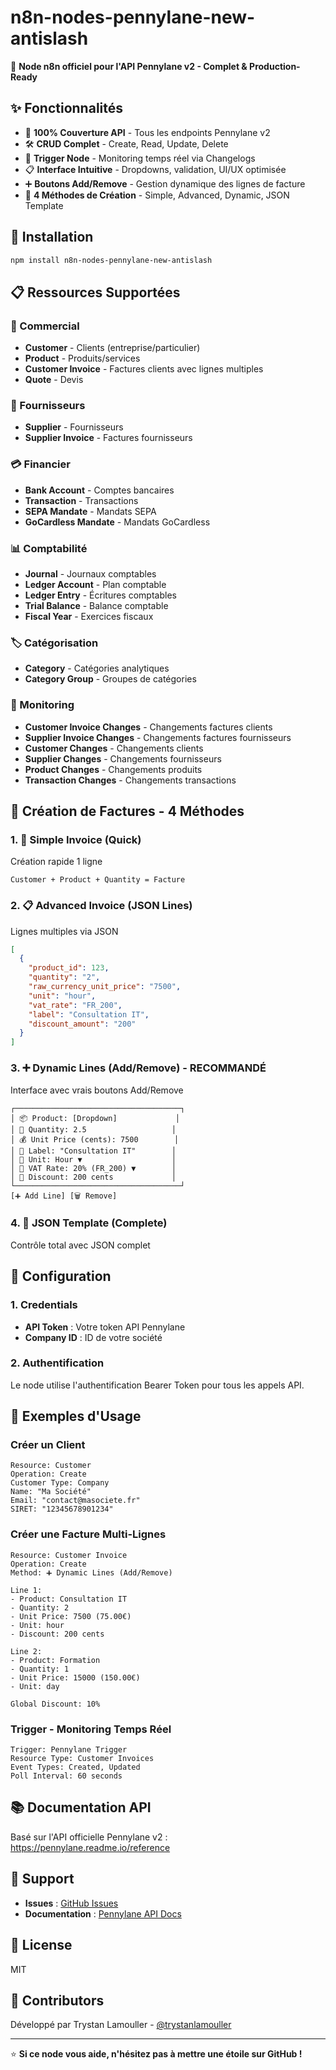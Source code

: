 # n8n-nodes-pennylane-new-antislash

🚀 **Node n8n officiel pour l'API Pennylane v2 - Complet & Production-Ready**

## ✨ Fonctionnalités

- 🎯 **100% Couverture API** - Tous les endpoints Pennylane v2
- 🛠️ **CRUD Complet** - Create, Read, Update, Delete
- 🔄 **Trigger Node** - Monitoring temps réel via Changelogs
- 📋 **Interface Intuitive** - Dropdowns, validation, UI/UX optimisée
- ➕ **Boutons Add/Remove** - Gestion dynamique des lignes de facture
- 🎨 **4 Méthodes de Création** - Simple, Advanced, Dynamic, JSON Template

## 🚀 Installation

```bash
npm install n8n-nodes-pennylane-new-antislash
```

## 📋 Ressources Supportées

### 👥 Commercial
- **Customer** - Clients (entreprise/particulier)
- **Product** - Produits/services
- **Customer Invoice** - Factures clients avec lignes multiples
- **Quote** - Devis

### 🏢 Fournisseurs
- **Supplier** - Fournisseurs
- **Supplier Invoice** - Factures fournisseurs

### 💳 Financier
- **Bank Account** - Comptes bancaires
- **Transaction** - Transactions
- **SEPA Mandate** - Mandats SEPA
- **GoCardless Mandate** - Mandats GoCardless

### 📊 Comptabilité
- **Journal** - Journaux comptables
- **Ledger Account** - Plan comptable
- **Ledger Entry** - Écritures comptables
- **Trial Balance** - Balance comptable
- **Fiscal Year** - Exercices fiscaux

### 🏷️ Catégorisation
- **Category** - Catégories analytiques
- **Category Group** - Groupes de catégories

### 🔄 Monitoring
- **Customer Invoice Changes** - Changements factures clients
- **Supplier Invoice Changes** - Changements factures fournisseurs
- **Customer Changes** - Changements clients
- **Supplier Changes** - Changements fournisseurs
- **Product Changes** - Changements produits
- **Transaction Changes** - Changements transactions

## 🎯 Création de Factures - 4 Méthodes

### 1. 📝 Simple Invoice (Quick)
Création rapide 1 ligne
```
Customer + Product + Quantity = Facture
```

### 2. 📋 Advanced Invoice (JSON Lines)
Lignes multiples via JSON
```json
[
  {
    "product_id": 123,
    "quantity": "2",
    "raw_currency_unit_price": "7500",
    "unit": "hour",
    "vat_rate": "FR_200",
    "label": "Consultation IT",
    "discount_amount": "200"
  }
]
```

### 3. ➕ Dynamic Lines (Add/Remove) - **RECOMMANDÉ**
Interface avec vrais boutons Add/Remove
```
┌─────────────────────────────────────┐
│ 📦 Product: [Dropdown]             │
│ 🔢 Quantity: 2.5                   │
│ 💰 Unit Price (cents): 7500        │
│ 📝 Label: "Consultation IT"        │
│ 📏 Unit: Hour ▼                    │
│ 🎯 VAT Rate: 20% (FR_200) ▼        │
│ 💸 Discount: 200 cents             │
└─────────────────────────────────────┘
[➕ Add Line] [🗑️ Remove]
```

### 4. 📄 JSON Template (Complete)
Contrôle total avec JSON complet

## 🔧 Configuration

### 1. Credentials
- **API Token** : Votre token API Pennylane
- **Company ID** : ID de votre société

### 2. Authentification
Le node utilise l'authentification Bearer Token pour tous les appels API.

## 🎯 Exemples d'Usage

### Créer un Client
```
Resource: Customer
Operation: Create
Customer Type: Company
Name: "Ma Société"
Email: "contact@masociete.fr"
SIRET: "12345678901234"
```

### Créer une Facture Multi-Lignes
```
Resource: Customer Invoice
Operation: Create
Method: ➕ Dynamic Lines (Add/Remove)

Line 1:
- Product: Consultation IT
- Quantity: 2
- Unit Price: 7500 (75.00€)
- Unit: hour
- Discount: 200 cents

Line 2:
- Product: Formation
- Quantity: 1
- Unit Price: 15000 (150.00€)
- Unit: day

Global Discount: 10%
```

### Trigger - Monitoring Temps Réel
```
Trigger: Pennylane Trigger
Resource Type: Customer Invoices
Event Types: Created, Updated
Poll Interval: 60 seconds
```

## 📚 Documentation API

Basé sur l'API officielle Pennylane v2 :
https://pennylane.readme.io/reference

## 🐛 Support

- **Issues** : [GitHub Issues](https://github.com/trystanlamouller/n8n-nodes-pennylane-new-antislash/issues)
- **Documentation** : [Pennylane API Docs](https://pennylane.readme.io/reference)

## 📄 License

MIT

## 🎉 Contributors

Développé par Trystan Lamouller - [@trystanlamouller](https://github.com/trystanlamouller)

---

⭐ **Si ce node vous aide, n'hésitez pas à mettre une étoile sur GitHub !**
